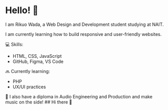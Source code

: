 # Hello! 👋
I am Rikuo Wada, a Web Design and Development student studying at NAIT. 

I am currently learning how to build responsive and user-friendly websites.

💻 Skills: 
- HTML, CSS, JavaScript
- GitHub, Figma, VS Code

🔜 Currently learning: 
- PHP
- UX/UI practices

🎹 I also have a diploma in Audio Engineering and Production and make music on the side! ## Hi there 👋

<!--
**rkwada/rkwada** is a ✨ _special_ ✨ repository because its `README.md` (this file) appears on your GitHub profile.

Here are some ideas to get you started:

- 🔭 I’m currently working on ...
- 🌱 I’m currently learning ...
- 👯 I’m looking to collaborate on ...
- 🤔 I’m looking for help with ...
- 💬 Ask me about ...
- 📫 How to reach me: ...
- 😄 Pronouns: ...
- ⚡ Fun fact: ...
-->
